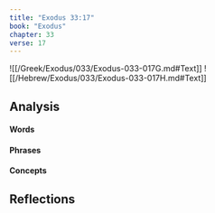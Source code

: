 ```yaml
---
title: "Exodus 33:17"
book: "Exodus"
chapter: 33
verse: 17
---
```

![[/Greek/Exodus/033/Exodus-033-017G.md#Text]]
![[/Hebrew/Exodus/033/Exodus-033-017H.md#Text]]

## Analysis

#### Words

#### Phrases

#### Concepts

## Reflections
